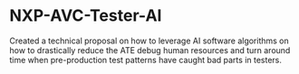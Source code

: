 # NXP-AVC-Tester-AI
Created a technical proposal on how to leverage AI software algorithms on how to drastically reduce the ATE debug human resources and turn around time when pre-production test patterns have caught bad parts in testers. 
